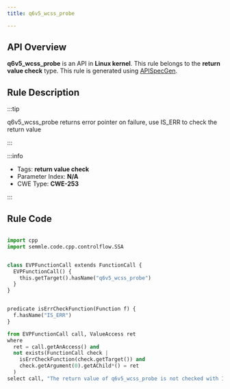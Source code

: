 ```yaml
---
title: q6v5_wcss_probe

---
```



## API Overview
**q6v5_wcss_probe** is an API in **Linux kernel**. This rule belongs to the **return value check** type. This rule is generated using [APISpecGen](../../tools/APISpecGen).
## Rule Description

:::tip

q6v5_wcss_probe returns error pointer on failure, use IS_ERR to check the return value

:::

:::info

- Tags: **return value check**
- Parameter Index: **N/A**
- CWE Type: **CWE-253**

:::

## Rule Code
```python

import cpp
import semmle.code.cpp.controlflow.SSA


class EVPFunctionCall extends FunctionCall {
  EVPFunctionCall() {
    this.getTarget().hasName("q6v5_wcss_probe")
  }
}


predicate isErrCheckFunction(Function f) {
  f.hasName("IS_ERR") 
}

from EVPFunctionCall call, ValueAccess ret
where
  ret = call.getAnAccess() and
  not exists(FunctionCall check |
    isErrCheckFunction(check.getTarget()) and
    check.getArgument(0).getAChild*() = ret
  )
select call, "The return value of q6v5_wcss_probe is not checked with IS_ERR."
    
```
